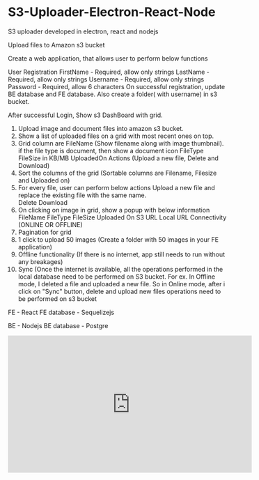 # S3-Uploader-Electron-React-Node
S3 uploader developed in electron, react and nodejs

Upload files to Amazon s3 bucket

Create a web application, that allows user to perform below functions

User Registration 
FirstName - Required, allow only strings
LastName - Required, allow only strings
Username - Required, allow only strings
Password - Required, allow 6 characters
On successful registration, update BE database and FE database. Also create a folder( with username) in s3 bucket.

After successful Login, Show s3 DashBoard with grid.


1) Upload image and document files into amazon s3 bucket.
2) Show a list of uploaded files on a grid with most recent ones on top.
3) Grid column are 
FileName (Show filename along with image thumbnail). if the file type is document, then show a document icon
FileType
FileSize in KB/MB
UploadedOn
Actions (Upload a new file, Delete and Download)
4) Sort the columns of the grid (Sortable columns are Filename, Filesize and Uploaded on)
5) For every file, user can perform below actions
Upload a new file and replace the existing file with the same name.   
Delete
Download
6) On clicking on image in grid, show a popup with below information
FileName
FileType
FileSize
Uploaded On
S3 URL
Local URL
Connectivity (ONLINE OR OFFLINE)
7) Pagination for grid
8) 1 click to upload 50 images (Create a folder with 50 images in your FE application)
9) Offline functionality (If there is no internet, app still needs to run without any breakages)
10) Sync (Once the internet is available, all the operations performed in the local database need to be performed on S3 bucket. For ex. In Offline mode, I deleted a file and uploaded a new file. So in Online mode, after i click on "Sync" button, delete and upload new files operations need to be performed on s3 bucket

FE - React
FE database - Sequelizejs

BE - Nodejs
BE database - Postgre

<iframe width="560" height="315" src="https://www.youtube.com/embed/A-tIDlFq5wQ" title="YouTube video player" frameborder="0" allow="accelerometer; autoplay; clipboard-write; encrypted-media; gyroscope; picture-in-picture" allowfullscreen></iframe>


